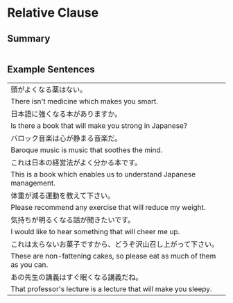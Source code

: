 # Relative Clause

## Summary

<table></table>

## Example Sentences

<table><tr><td>頭がよくなる薬はない。</td></tr><tr><td>There isn't medicine which makes you smart.</td></tr><tr><td>日本語に強くなる本がありますか。</td></tr><tr><td>Is there a book that will make you strong in Japanese?</td></tr><tr><td>バロック音楽は心が静まる音楽だ。</td></tr><tr><td>Baroque music is music that soothes the mind.</td></tr><tr><td>これは日本の経営法がよく分かる本です。</td></tr><tr><td>This is a book which enables us to understand Japanese management.</td></tr><tr><td>体重が減る運動を教えて下さい。</td></tr><tr><td>Please recommend any exercise that will reduce my weight.</td></tr><tr><td>気持ちが明るくなる話が聞きたいです。</td></tr><tr><td>I would like to hear something that will cheer me up.</td></tr><tr><td>これは太らないお菓子ですから、どうぞ沢山召し上がって下さい。</td></tr><tr><td>These are non-fattening cakes, so please eat as much of them as you can.</td></tr><tr><td>あの先生の講義はすぐ眠くなる講義だね。</td></tr><tr><td>That professor's lecture is a lecture that will make you sleepy.</td></tr></table>

